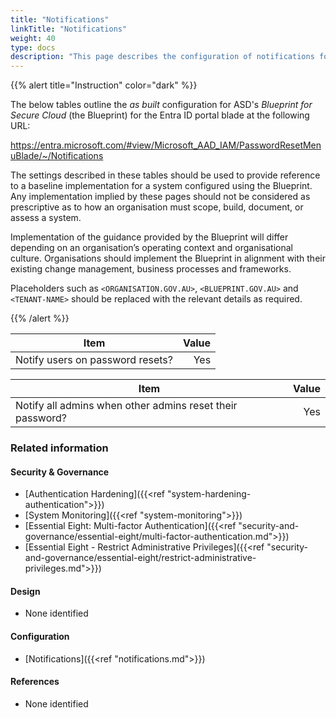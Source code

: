 ```yaml
---
title: "Notifications"
linkTitle: "Notifications"
weight: 40
type: docs
description: "This page describes the configuration of notifications for password resets within Microsoft Entra ID associated with systems built according to the guidance provided by ASD's Blueprint for Secure Cloud."
---
```


{{% alert title="Instruction" color="dark" %}}
 
The below tables outline the *as built* configuration for ASD's *Blueprint for Secure Cloud* (the Blueprint) for the Entra ID portal blade at the following URL:

https://entra.microsoft.com/#view/Microsoft_AAD_IAM/PasswordResetMenuBlade/~/Notifications
 
The settings described in these tables should be used to provide reference to a baseline implementation for a system configured using the Blueprint. Any implementation implied by these pages should not be considered as prescriptive as to how an organisation must scope, build, document, or assess a system.

Implementation of the guidance provided by the Blueprint will differ depending on an organisation’s operating context and organisational culture. Organisations should implement the Blueprint in alignment with their existing change management, business processes and frameworks.

Placeholders such as `<ORGANISATION.GOV.AU>`, `<BLUEPRINT.GOV.AU>` and `<TENANT-NAME>` should be replaced with the relevant details as required.
 
{{% /alert %}}

| Item                             | Value |
| -------------------------------- | ----: |
| Notify users on password resets? |   Yes |

| Item                                                      | Value |
| --------------------------------------------------------- | ----: |
| Notify all admins when other admins reset their password? |   Yes |


### Related information

#### Security & Governance

* [Authentication Hardening]({{<ref "system-hardening-authentication">}})
* [System Monitoring]({{<ref "system-monitoring">}})
* [Essential Eight: Multi-factor Authentication]({{<ref "security-and-governance/essential-eight/multi-factor-authentication.md">}})
* [Essential Eight - Restrict Administrative Privileges]({{<ref "security-and-governance/essential-eight/restrict-administrative-privileges.md">}})
  
#### Design

* None identified
  
#### Configuration

* [Notifications]({{<ref "notifications.md">}})

#### References

* None identified

